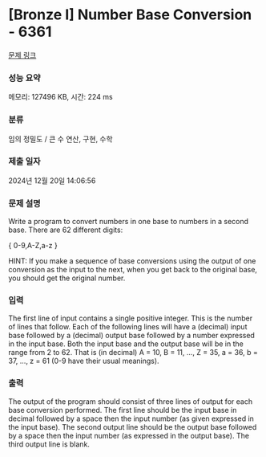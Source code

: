 # [Bronze I] Number Base Conversion - 6361 

[문제 링크](https://www.acmicpc.net/problem/6361) 

### 성능 요약

메모리: 127496 KB, 시간: 224 ms

### 분류

임의 정밀도 / 큰 수 연산, 구현, 수학

### 제출 일자

2024년 12월 20일 14:06:56

### 문제 설명

<p>Write a program to convert numbers in one base to numbers in a second base. There are 62 different digits:</p>

<p>{ 0-9,A-Z,a-z }</p>

<p>HINT: If you make a sequence of base conversions using the output of one conversion as the input to the next, when you get back to the original base, you should get the original number.</p>

### 입력 

 <p>The first line of input contains a single positive integer. This is the number of lines that follow. Each of the following lines will have a (decimal) input base followed by a (decimal) output base followed by a number expressed in the input base. Both the input base and the output base will be in the range from 2 to 62. That is (in decimal) A = 10, B = 11, …, Z = 35, a = 36, b = 37, …, z = 61 (0-9 have their usual meanings).</p>

### 출력 

 <p>The output of the program should consist of three lines of output for each base conversion performed. The first line should be the input base in decimal followed by a space then the input number (as given expressed in the input base). The second output line should be the output base followed by a space then the input number (as expressed in the output base). The third output line is blank.</p>

